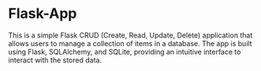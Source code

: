 # Flask-App
This is a simple Flask CRUD (Create, Read, Update, Delete) application that allows users to manage a collection of items in a database. The app is built using Flask, SQLAlchemy, and SQLite, providing an intuitive interface to interact with the stored data.
